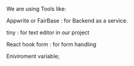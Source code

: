 We are using Tools like:

Appwrite or FairBase : for Backend as a service.

tiny : for text editor in our project

React hook form : for form handling

Eniviroment variable;
